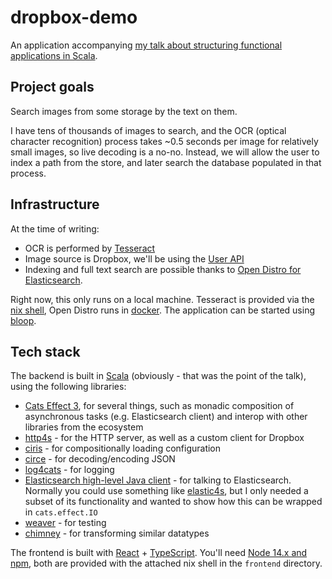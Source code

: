 # dropbox-demo

An application accompanying [my talk about structuring functional applications in Scala](https://speakerdeck.com/kubukoz/connecting-the-dots-building-and-structuring-a-functional-application-in-scala).

## Project goals

Search images from some storage by the text on them.

I have tens of thousands of images to search, and the OCR (optical character recognition) process takes ~0.5 seconds per image for relatively small images, so live decoding is a no-no.
Instead, we will allow the user to index a path from the store, and later search the database populated in that process.

## Infrastructure

At the time of writing:

- OCR is performed by [Tesseract](https://github.com/tesseract-ocr/tesseract)
- Image source is Dropbox, we'll be using the [User API](https://www.dropbox.com/developers/documentation/http/documentation)
- Indexing and full text search are possible thanks to [Open Distro for Elasticsearch](https://opendistro.github.io).

Right now, this only runs on a local machine. Tesseract is provided via the [nix shell](https://nixos.org/), Open Distro runs in [docker](https://www.docker.com/). The application can be started using [bloop](https://scalacenter.github.io/bloop/).

## Tech stack

The backend is built in [Scala](https://scala-lang.org) (obviously - that was the point of the talk), using the following libraries:

- [Cats Effect 3](https://typelevel.org/cats-effect), for several things, such as monadic composition of asynchronous tasks (e.g. Elasticsearch client) and interop with other libraries from the ecosystem
- [http4s](https://http4s.org/) - for the HTTP server, as well as a custom client for Dropbox
- [ciris](https://cir.is) - for compositionally loading configuration
- [circe](https://circe.github.io/circe) - for decoding/encoding JSON
- [log4cats](https://typelevel.org/log4cats/) - for logging
- [Elasticsearch high-level Java client](https://www.elastic.co/guide/en/elasticsearch/client/java-rest/current/java-rest-high.html) - for talking to Elasticsearch.
  Normally you could use something like [elastic4s](https://github.com/sksamuel/elastic4s/), but I only needed a subset of its functionality and wanted to show how this can be wrapped in `cats.effect.IO`
- [weaver](https://disneystreaming.github.io/weaver-test/) - for testing
- [chimney](https://scalalandio.github.io/chimney/) - for transforming similar datatypes

The frontend is built with [React](https://reactjs.org/) + [TypeScript](https://www.typescriptlang.org/). You'll need [Node 14.x and npm](https://nodejs.org/en/), both are provided with the attached nix shell in the `frontend` directory.
